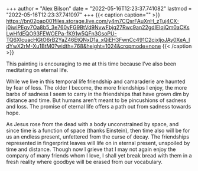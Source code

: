 +++
author = "Alex Bilson"
date = "2022-05-16T12:23:37.741082"
lastmod = "2022-05-16T12:23:37.741097"
+++
{{< caption caption="" >}}
https://bn02pap001files.storage.live.com/y4m7CQsrFAuXnH_zTuj4CX-j0iwiPEgv7Oa8b5_3e760yFG9BtVd9NvwFbjq27Rwc9an22gdIEIqiQm0aCKsLwHfdEQO93FEWOEPa-fK91w5QFn3GsoPU-TQ6XlcuacHGtO6rB2YaZ46EtQNxD1a_xQiEH3FwnCc491C2cjxljoJAy0XeA_ldYwX2rM-Xu1BtM0?width=768&height=1024&cropmode=none
{{< /caption >}}

This painting is encouraging to me at this time because I’ve also been meditating on eternal life.

While we live in this temporal life friendship and camaraderie are haunted by fear of loss. The older I become, the more friendships I enjoy, the more barbs of sadness I seem to carry in the friendships that have grown dim by distance and time. But humans aren’t meant to be pincushions of sadness and loss. The promise of eternal life offers a path out from sadness towards hope.

As Jesus rose from the dead with a body  unconstrained by space, and since time is a function of space (thanks Einstein), then time also will be for us an endless present, unfettered from the curse of decay. The friendships represented in fingerprint leaves will life on in eternal present, unspoiled by time and distance. Though now I grieve that I may not again enjoy the company of many friends whom I love, I shall yet break bread with them in a fresh reality where goodbye will be erased from our vocabulary.